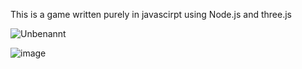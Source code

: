 This is a game written purely in javascirpt using Node.js and three.js

![Unbenannt](https://github.com/user-attachments/assets/f59e96da-b63d-4024-85ea-218ced2890b0)

![image](https://github.com/user-attachments/assets/ee597f88-439e-4fef-a4ae-11f02557da14)
